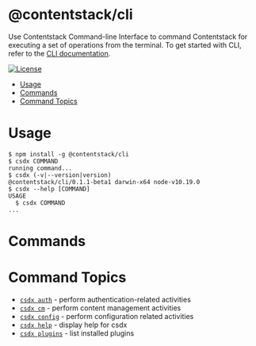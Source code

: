 @contentstack/cli
===

Use Contentstack Command-line Interface to command Contentstack for executing a set of operations from the terminal. To get started with CLI, refer to the [CLI documentation](https://www.contentstack.com/docs/developers/cli/).

[![License](https://img.shields.io/npm/l/@contentstack/cli)](https://github.com/contentstack/cli/blob/main/LICENSE)

<!-- toc -->
* [Usage](#usage)
* [Commands](#commands)
* [Command Topics](#command-topics)
<!-- tocstop -->
# Usage
<!-- usage -->
```sh-session
$ npm install -g @contentstack/cli
$ csdx COMMAND
running command...
$ csdx (-v|--version|version)
@contentstack/cli/0.1.1-beta1 darwin-x64 node-v10.19.0
$ csdx --help [COMMAND]
USAGE
  $ csdx COMMAND
...
```
<!-- usagestop -->
# Commands
<!-- commands -->
# Command Topics

* [`csdx auth`](docs/auth.md) - perform authentication-related activities
* [`csdx cm`](docs/cm.md) - perform content management activities
* [`csdx config`](docs/config.md) - perform configuration related activities
* [`csdx help`](docs/help.md) - display help for csdx
* [`csdx plugins`](docs/plugins.md) - list installed plugins

<!-- commandsstop -->

